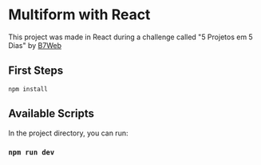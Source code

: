 # Multiform with React

This project was made in React during a challenge called "5 Projetos em 5 Dias" by [B7Web](https://b7web.com.br)

## First Steps

`npm install`

## Available Scripts

In the project directory, you can run:

### `npm run dev`

